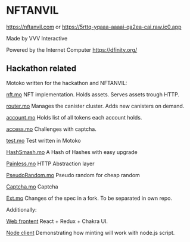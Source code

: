 # NFTANVIL 
https://nftanvil.com
or
https://5rttq-yqaaa-aaaai-qa2ea-cai.raw.ic0.app

Made by VVV Interactive

Powered by the Internet Computer https://dfinity.org/

## Hackathon related

Motoko written for the hackathon and NFTANVIL:

[nft.mo](https://github.com/infu/nftanvil/blob/main/src/ic/dropship/nft.mo) NFT implementation. Holds assets. Serves assets trough HTTP.

[router.mo](https://github.com/infu/nftanvil/blob/main/src/ic/dropship/router.mo) Manages the canister cluster. Adds new canisters on demand.

[account.mo](https://github.com/infu/nftanvil/blob/main/src/ic/dropship/account.mo) Holds list of all tokens each account holds.

[access.mo](https://github.com/infu/nftanvil/blob/main/src/ic/accesscontrol/access.mo) Challenges with captcha.

[test.mo](https://github.com/infu/nftanvil/blob/main/test/token_basic.mo) Test written in Motoko

[HashSmash.mo](https://github.com/vvv-interactive/vvv.mo/blob/main/src/HashSmash.mo) A Hash of Hashes with easy upgrade

[Painless.mo](https://github.com/vvv-interactive/vvv.mo/blob/main/src/Painless.mo) HTTP Abstraction layer

[PseudoRandom.mo](https://github.com/vvv-interactive/vvv.mo/blob/main/src/PseudoRandom.mo) Pseudo random for cheap random

[Captcha.mo](https://github.com/vvv-interactive/vvv.mo/blob/main/src/Captcha.mo) Captcha

[Ext.mo](https://github.com/infu/ext.std/blob/main/src/Ext.mo) Changes of the spec in a fork. To be separated in own repo.

Additionally: 

[Web frontent](https://github.com/infu/nftanvil/tree/main/src) React + Redux + Chakra UI.

[Node client](https://github.com/infu/nftanvil_demo_minter) Demonstrating how minting will work with node.js script.
